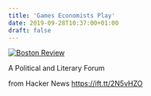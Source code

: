 ```yaml
---
title: 'Games Economists Play'
date: 2019-09-28T10:37:00+01:00
draft: false
---
```


[![Boston Review](https://bostonreview.net/sites/all/themes/br_hhog/assets/release/images/BR_logo_black.svg)](https://bostonreview.net/)

A Political and Literary Forum

  
  
from Hacker News https://ift.tt/2N5vHZO